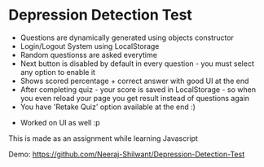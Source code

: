 # Depression Detection Test

- Questions are dynamically generated using objects constructor
- Login/Logout System using LocalStorage
- Random questionss are asked everytime
- Next button is disabled by default in every question - you must select any option to enable it
- Shows scored percentage + correct answer with good UI at the end
- After completing quiz - your score is saved in LocalStorage - so when you even reload your page you get result instead of questions again
- You have 'Retake Quiz' option available at the end :)

* Worked on UI as well :p

This is made as an assignment while learning Javascript

Demo: https://github.com/Neeraj-Shilwant/Depression-Detection-Test

